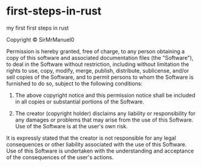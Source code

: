 # first-steps-in-rust
my first first steps in rust



Copyright © SirMrManuel0

Permission is hereby granted, free of charge, to any person obtaining a copy of this software and associated documentation files (the "Software"), to deal in the Software without restriction, including without limitation the rights to use, copy, modify, merge, publish, distribute, sublicense, and/or sell copies of the Software, and to permit persons to whom the Software is furnished to do so, subject to the following conditions:

1. The above copyright notice and this permission notice shall be included in all copies or substantial portions of the Software.

2. The creator (copyright holder) disclaims any liability or responsibility for any damages or problems that may arise from the use of this Software. Use of the Software is at the user's own risk.

It is expressly stated that the creator is not responsible for any legal consequences or other liability associated with the use of this Software. Use of this Software is undertaken with the understanding and acceptance of the consequences of the user's actions.

